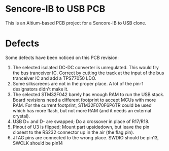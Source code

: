 # Sencore-IB to USB PCB

This is an Altium-based PCB project for a Sencore-IB to USB clone.


# Defects

Some defects have been noticed on this PCB revision:

1. The selected isolated DC-DC converter is unregulated. This would fry the bus tranceiver IC. Correct by cutting the track at the input of the bus tranceiver IC and add a TPS77050 LDO.
2. Some silkscreens are not in the proper place. A lot of the pin-1 designators didn't make it.
3. The selected STM32F042 barely has enough RAM to run the USB stack. Board revisions need a different footprint to accept MCUs with more RAM. For the current footprint, STM32F070F6P6TR could be used which has more flash, but not more RAM (and it needs an external crystal).
4. USB D+ and D- are swapped; Do a crossover in place of R17/R18.
5. Pinout of U3 is flipped; Mount part upsidedown, but leave the pin closest to the RS232 connector up in the air (the flag pin).
6. JTAG pins are connected to the wrong place. SWDIO should be pin13, SWCLK should be pin14